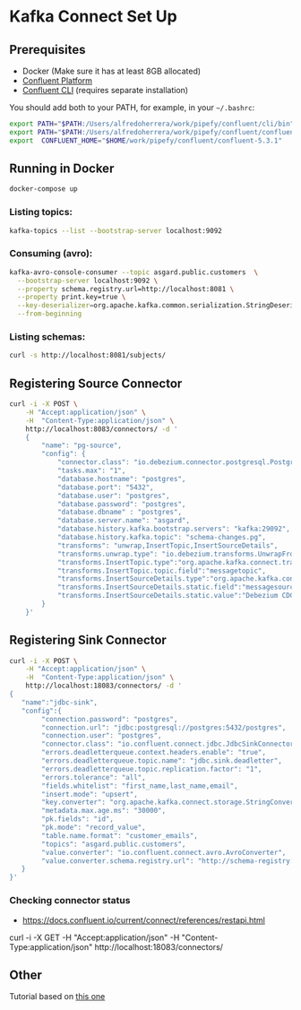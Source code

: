 # Kafka Connect Set Up

## Prerequisites

 * Docker (Make sure it has at least 8GB allocated)
 * [Confluent Platform](https://www.confluent.io/download)
 * [Confluent CLI](https://docs.confluent.io/current/cli/installing.html#cli-install) (requires separate installation)

You should add both to your PATH, for example, in your `~/.bashrc`: 

```bash
export PATH="$PATH:/Users/alfredoherrera/work/pipefy/confluent/cli/bin"
export PATH="$PATH:/Users/alfredoherrera/work/pipefy/confluent/confluent-5.3.1/bin"
export  CONFLUENT_HOME="$HOME/work/pipefy/confluent/confluent-5.3.1"
```

## Running in Docker

```bash
docker-compose up
```

### Listing topics: 

```bash
kafka-topics --list --bootstrap-server localhost:9092
```

### Consuming (avro): 

```bash
kafka-avro-console-consumer --topic asgard.public.customers  \
  --bootstrap-server localhost:9092 \
  --property schema.registry.url=http://localhost:8081 \
  --property print.key=true \
  --key-deserializer=org.apache.kafka.common.serialization.StringDeserializer \
  --from-beginning
```

### Listing schemas: 

```bash
curl -s http://localhost:8081/subjects/
```

## Registering Source Connector

```bash
curl -i -X POST \
    -H "Accept:application/json" \
    -H  "Content-Type:application/json" \
    http://localhost:8083/connectors/ -d '
    {
        "name": "pg-source",
        "config": {
            "connector.class": "io.debezium.connector.postgresql.PostgresConnector",
            "tasks.max": "1",
            "database.hostname": "postgres",
            "database.port": "5432",
            "database.user": "postgres",
            "database.password": "postgres",
            "database.dbname" : "postgres",
            "database.server.name": "asgard",
            "database.history.kafka.bootstrap.servers": "kafka:29092",
            "database.history.kafka.topic": "schema-changes.pg",
            "transforms": "unwrap,InsertTopic,InsertSourceDetails",
            "transforms.unwrap.type": "io.debezium.transforms.UnwrapFromEnvelope",
            "transforms.InsertTopic.type":"org.apache.kafka.connect.transforms.InsertField$Value",
            "transforms.InsertTopic.topic.field":"messagetopic",
            "transforms.InsertSourceDetails.type":"org.apache.kafka.connect.transforms.InsertField$Value",
            "transforms.InsertSourceDetails.static.field":"messagesource",
            "transforms.InsertSourceDetails.static.value":"Debezium CDC from Postgres on asgard"
        }
    }'
```

## Registering Sink Connector

```bash
curl -i -X POST \
    -H "Accept:application/json" \
    -H  "Content-Type:application/json" \
    http://localhost:18083/connectors/ -d '
{
   "name":"jdbc-sink",
   "config":{
        "connection.password": "postgres",
        "connection.url": "jdbc:postgresql://postgres:5432/postgres",
        "connection.user": "postgres",
        "connector.class": "io.confluent.connect.jdbc.JdbcSinkConnector",
        "errors.deadletterqueue.context.headers.enable": "true",
        "errors.deadletterqueue.topic.name": "jdbc.sink.deadletter",
        "errors.deadletterqueue.topic.replication.factor": "1",
        "errors.tolerance": "all",
        "fields.whitelist": "first_name,last_name,email",
        "insert.mode": "upsert",
        "key.converter": "org.apache.kafka.connect.storage.StringConverter",
        "metadata.max.age.ms": "30000",
        "pk.fields": "id",
        "pk.mode": "record_value",
        "table.name.format": "customer_emails",
        "topics": "asgard.public.customers",
        "value.converter": "io.confluent.connect.avro.AvroConverter",
        "value.converter.schema.registry.url": "http://schema-registry:8081"
   }
}'
```

### Checking connector status

 * https://docs.confluent.io/current/connect/references/restapi.html

curl -i -X GET -H "Accept:application/json" -H  "Content-Type:application/json"  http://localhost:18083/connectors/

## Other

Tutorial based on [this one](https://github.com/confluentinc/examples/tree/5.3.1-post/postgres-debezium-ksql-elasticsearch)

